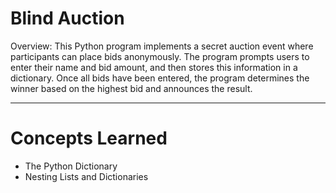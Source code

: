# Blind Auction
Overview: This Python program implements a secret auction event where participants can place bids anonymously. The program prompts users to enter their name and bid amount, and then stores this information in a dictionary. Once all bids have been entered, the program determines the winner based on the highest bid and announces the result.

---

# Concepts Learned
- The Python Dictionary
- Nesting Lists and Dictionaries
